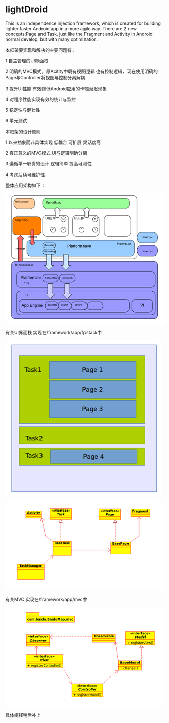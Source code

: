 lightDroid
==========

This is an independence injection framework, which is created for building lighter faster Android app in a more agile way. There are 2 new concepts:Page and Task, just like the Fragment and Activity in Android normal develop, but with many optimization.

本框架要实现和解决的主要问题有：

  1 自主管理的UI界面栈
  
  2 明确的MVC模式，原Acitity中既有视图逻辑 也有控制逻辑，现在使用明确的Page与Controller将视图与控制分离解耦
  
  3 提升UI性能 有效降低Android应用的卡顿延迟现象
  
  4 对程序性能实现有效的统计与监控
  
  5 稳定性与健壮性
  
  6 单元测试

本框架的设计原则

  1 以来抽象而非具体实现 低耦合 可扩展 灵活度高
  
  2 真正意义的MVC模式 UI与逻辑明确分离
  
  3 遵循单一职责的设计 逻辑简单 提高可测性
  
  4 考虑后续可维护性



整体应用架构如下：


  ![App Architecture](https://raw.githubusercontent.com/elphinkuo/lightDroid/master/images/AppArchitecture.PNG)
  


            
有关UI界面栈
  实现在/framework/app/fpstack中
  
  
  ![fpstack figure](http://github.com/elphinkuo/lightDroid/blob/master/images/fpstack_image1.PNG)
  
  
  ![fpstack framework architecture](http://github.com/elphinkuo/lightDroid/blob/master/images/fpstack_image2.PNG)
  
  
  
  
有关MVC
  实现在/framework/app/mvc中
  
  ![MVC Map](http://raw.githubusercontent.com/elphinkuo/lightDroid/master/images/MVC.PNG)
  
  具体阐释稍后补上
